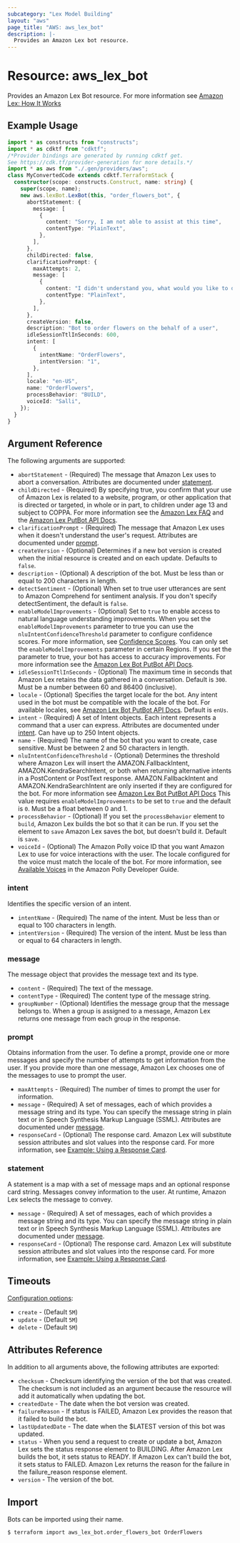 ```yaml
---
subcategory: "Lex Model Building"
layout: "aws"
page_title: "AWS: aws_lex_bot"
description: |-
  Provides an Amazon Lex bot resource.
---
```


# Resource: aws_lex_bot

Provides an Amazon Lex Bot resource. For more information see
[Amazon Lex: How It Works](https://docs.aws.amazon.com/lex/latest/dg/how-it-works.html)

## Example Usage

```typescript
import * as constructs from "constructs";
import * as cdktf from "cdktf";
/*Provider bindings are generated by running cdktf get.
See https://cdk.tf/provider-generation for more details.*/
import * as aws from "./.gen/providers/aws";
class MyConvertedCode extends cdktf.TerraformStack {
  constructor(scope: constructs.Construct, name: string) {
    super(scope, name);
    new aws.lexBot.LexBot(this, "order_flowers_bot", {
      abortStatement: {
        message: [
          {
            content: "Sorry, I am not able to assist at this time",
            contentType: "PlainText",
          },
        ],
      },
      childDirected: false,
      clarificationPrompt: {
        maxAttempts: 2,
        message: [
          {
            content: "I didn't understand you, what would you like to do?",
            contentType: "PlainText",
          },
        ],
      },
      createVersion: false,
      description: "Bot to order flowers on the behalf of a user",
      idleSessionTtlInSeconds: 600,
      intent: [
        {
          intentName: "OrderFlowers",
          intentVersion: "1",
        },
      ],
      locale: "en-US",
      name: "OrderFlowers",
      processBehavior: "BUILD",
      voiceId: "Salli",
    });
  }
}

```

## Argument Reference

The following arguments are supported:

* `abortStatement` - (Required) The message that Amazon Lex uses to abort a conversation. Attributes are documented under [statement](#statement).
* `childDirected` - (Required) By specifying true, you confirm that your use of Amazon Lex is related to a website, program, or other application that is directed or targeted, in whole or in part, to children under age 13 and subject to COPPA. For more information see the [Amazon Lex FAQ](https://aws.amazon.com/lex/faqs#data-security) and the [Amazon Lex PutBot API Docs](https://docs.aws.amazon.com/lex/latest/dg/API_PutBot.html#lex-PutBot-request-childDirected).
* `clarificationPrompt` - (Required) The message that Amazon Lex uses when it doesn't understand the user's request. Attributes are documented under [prompt](#prompt).
* `createVersion` - (Optional) Determines if a new bot version is created when the initial resource is created and on each update. Defaults to `false`.
* `description` - (Optional) A description of the bot. Must be less than or equal to 200 characters in length.
* `detectSentiment` - (Optional) When set to true user utterances are sent to Amazon Comprehend for sentiment analysis. If you don't specify detectSentiment, the default is `false`.
* `enableModelImprovements` - (Optional) Set to `true` to enable access to natural language understanding improvements. When you set the `enableModelImprovements` parameter to true you can use the `nluIntentConfidenceThreshold` parameter to configure confidence scores. For more information, see [Confidence Scores](https://docs.aws.amazon.com/lex/latest/dg/confidence-scores.html). You can only set the `enableModelImprovements` parameter in certain Regions. If you set the parameter to true, your bot has access to accuracy improvements. For more information see the [Amazon Lex Bot PutBot API Docs](https://docs.aws.amazon.com/lex/latest/dg/API_PutBot.html#lex-PutBot-request-enableModelImprovements).
* `idleSessionTtlInSeconds` - (Optional) The maximum time in seconds that Amazon Lex retains the data gathered in a conversation. Default is `300`. Must be a number between 60 and 86400 (inclusive).
* `locale` - (Optional) Specifies the target locale for the bot. Any intent used in the bot must be compatible with the locale of the bot. For available locales, see [Amazon Lex Bot PutBot API Docs](https://docs.aws.amazon.com/lex/latest/dg/API_PutBot.html#lex-PutBot-request-locale). Default is `enUs`.
* `intent` - (Required) A set of Intent objects. Each intent represents a command that a user can express. Attributes are documented under [intent](#intent). Can have up to 250 Intent objects.
* `name` - (Required) The name of the bot that you want to create, case sensitive. Must be between 2 and 50 characters in length.
* `nluIntentConfidenceThreshold` - (Optional) Determines the threshold where Amazon Lex will insert the AMAZON.FallbackIntent, AMAZON.KendraSearchIntent, or both when returning alternative intents in a PostContent or PostText response. AMAZON.FallbackIntent and AMAZON.KendraSearchIntent are only inserted if they are configured for the bot. For more information see [Amazon Lex Bot PutBot API Docs](https://docs.aws.amazon.com/lex/latest/dg/API_PutBot.html#lex-PutBot-request-nluIntentConfidenceThreshold) This value requires `enableModelImprovements` to be set to `true` and the default is `0`. Must be a float between 0 and 1.
* `processBehavior` - (Optional) If you set the `processBehavior` element to `build`, Amazon Lex builds the bot so that it can be run. If you set the element to `save` Amazon Lex saves the bot, but doesn't build it. Default is `save`.
* `voiceId` - (Optional) The Amazon Polly voice ID that you want Amazon Lex to use for voice interactions with the user. The locale configured for the voice must match the locale of the bot. For more information, see [Available Voices](http://docs.aws.amazon.com/polly/latest/dg/voicelist.html) in the Amazon Polly Developer Guide.

### intent

Identifies the specific version of an intent.

* `intentName` - (Required) The name of the intent. Must be less than or equal to 100 characters in length.
* `intentVersion` - (Required) The version of the intent. Must be less than or equal to 64 characters in length.

### message

The message object that provides the message text and its type.

* `content` - (Required) The text of the message.
* `contentType` - (Required) The content type of the message string.
* `groupNumber` - (Optional) Identifies the message group that the message belongs to. When a group
is assigned to a message, Amazon Lex returns one message from each group in the response.

### prompt

Obtains information from the user. To define a prompt, provide one or more messages and specify the
number of attempts to get information from the user. If you provide more than one message, Amazon
Lex chooses one of the messages to use to prompt the user.

* `maxAttempts` - (Required) The number of times to prompt the user for information.
* `message` - (Required) A set of messages, each of which provides a message string and its type.
You can specify the message string in plain text or in Speech Synthesis Markup Language (SSML).
Attributes are documented under [message](#message).
* `responseCard` - (Optional) The response card. Amazon Lex will substitute session attributes and
slot values into the response card. For more information, see
[Example: Using a Response Card](https://docs.aws.amazon.com/lex/latest/dg/ex-resp-card.html).

### statement

A statement is a map with a set of message maps and an optional response card string. Messages
convey information to the user. At runtime, Amazon Lex selects the message to convey.

* `message` - (Required) A set of messages, each of which provides a message string and its type. You
can specify the message string in plain text or in Speech Synthesis Markup Language (SSML). Attributes
are documented under [message](#message).
* `responseCard` - (Optional) The response card. Amazon Lex will substitute session attributes and
slot values into the response card. For more information, see
[Example: Using a Response Card](https://docs.aws.amazon.com/lex/latest/dg/ex-resp-card.html).

## Timeouts

[Configuration options](https://developer.hashicorp.com/terraform/language/resources/syntax#operation-timeouts):

* `create` - (Default `5M`)
* `update` - (Default `5M`)
* `delete` - (Default `5M`)

## Attributes Reference

In addition to all arguments above, the following attributes are exported:

* `checksum` - Checksum identifying the version of the bot that was created. The checksum is not
included as an argument because the resource will add it automatically when updating the bot.
* `createdDate` - The date when the bot version was created.
* `failureReason` - If status is FAILED, Amazon Lex provides the reason that it failed to build the bot.
* `lastUpdatedDate` - The date when the $LATEST version of this bot was updated.
* `status` - When you send a request to create or update a bot, Amazon Lex sets the status response
element to BUILDING. After Amazon Lex builds the bot, it sets status to READY. If Amazon Lex can't
build the bot, it sets status to FAILED. Amazon Lex returns the reason for the failure in the
failure_reason response element.
* `version` - The version of the bot.

## Import

Bots can be imported using their name.

```
$ terraform import aws_lex_bot.order_flowers_bot OrderFlowers
```

<!-- cache-key: cdktf-0.17.0-pre.15 input-4bb7442496b69d9046ecaff90ac88cb61bd925fa47cecb64691b7f13ee53a1ec -->